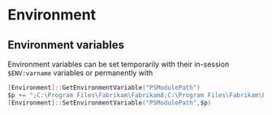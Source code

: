 # Environment


## Environment variables

Environment variables can be set temporarily with their in-session `$ENV:varname` variables or permanently with 

```powershell
[Environment]::GetEnvironmentVariable("PSModulePath")
$p += ";C:\Program Files\Fabrikam\Fabrikam8;C:\Program Files\Fabrikam\Fabrikam9"
[Environment]::SetEnvironmentVariable("PSModulePath",$p)
```